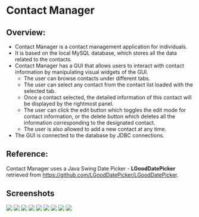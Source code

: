 # Contact Manager

## Overview:
* Contact Manager is a contact management application for individuals. 
* It is based on the local MySQL database, which stores all the data related to the contacts. 
* Contact Manager has a GUI that allows users to interact with contact information by manipulating visual 
  widgets of the GUI.
  * The user can browse contacts under different tabs.
  * The user can select any contact from the contact list loaded with the selected tab. 
  * Once a contact selected, the detailed information of this contact will be displayed by the rightmost panel.
  * The user can click the edit button which toggles the edit mode for contact information, or the delete button which 
    deletes all the information
    corresponding to the designated contact.
  * The user is also allowed to add a new contact at any time.
* The GUI is connected to the database by JDBC connections.

## Reference:
Contact Manager uses a Java Swing Date Picker - **LGoodDatePicker** retrieved from https://github.com/LGoodDatePicker/LGoodDatePicker. 

## Screenshots
![](../master/screenshots/1.png)
![](../master/screenshots/2.png)
![](../master/screenshots/3.png)
![](../master/screenshots/4.png)
![](../master/screenshots/5.png)
![](../master/screenshots/6.png)
![](../master/screenshots/7.png)
![](../master/screenshots/8.png)
![](../master/screenshots/9.png)

